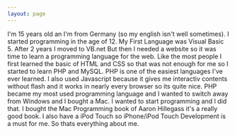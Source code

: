 ```yaml
---
layout: page
---
```


I'm 15 years old an I'm from Germany (so my english isn't well sometimes). I started programming in the age of 12. My First Language was Visual Basic 5. After 2 years I moved to VB.net
But then I needed a website so it was time to learn a programming language for the web. Like the most people I first learned the basic of HTML and CSS so that was not enough for me so I started to learn PHP and MySQL. PHP is one of the easiest languages I've ever learned. I also used Javascript because it gives me interactiv contents without flash and it works in nearly every browser so its quite nice. PHP became my most used programming language and I wanted to switch away from Windows and I bought a Mac. I wanted to start programming and I did that. I bought the Mac Programming book of Aaron Hillegass it's a really good book. I also have a iPod Touch so iPhone/iPod Touch Development is a must for me. So thats everything about me.

